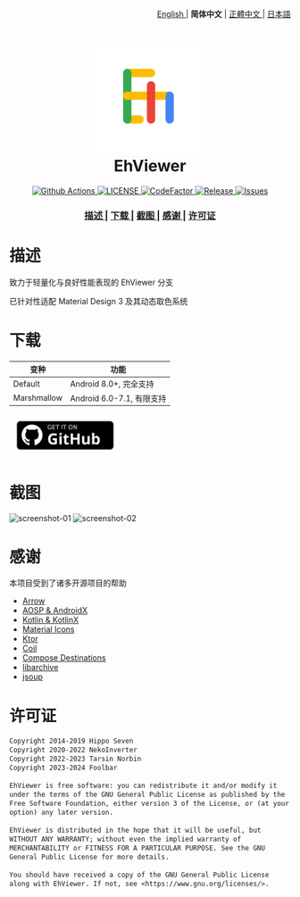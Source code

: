 <p align="right">
  <a href="/README.md">
  English
  </a>
  <span> | </span>
  <strong>简体中文</strong>
  <span> | </span>
  <a href="/docs/README/zh-tw.md">
  正體中文
  </a>
  <span> | </span>
  <a href="/docs/README/ja.md">
  日本語
  </a>
</p>

<h1 align="center">
  <img src="https://github.com/Ehviewer-Overhauled/Art/blob/master/launcher_icon-web.svg" width="200" alt="EhViewer">
  <br>EhViewer<br>
</h1>

<p align="center">
  <a href="https://github.com/FooIbar/EhViewer/actions/workflows/ci.yml">
    <img src="https://github.com/FooIbar/EhViewer/actions/workflows/ci.yml/badge.svg" alt="Github Actions">
  </a>
  <a href="/LICENSE">
    <img src="https://img.shields.io/github/license/FooIbar/EhViewer" alt="LICENSE">
  </a>
  <a href="https://www.codefactor.io/repository/github/FooIbar/EhViewer">
    <img src="https://www.codefactor.io/repository/github/FooIbar/EhViewer/badge" alt="CodeFactor">
  </a>
  <a href="https://github.com/FooIbar/EhViewer/releases">
    <img src="https://img.shields.io/github/v/release/FooIbar/EhViewer" alt="Release">
  </a>
  <a href="https://github.com/FooIbar/EhViewer/issues">
    <img src="https://img.shields.io/github/issues/FooIbar/EhViewer" alt="Issues">
  </a>
</p>

<div align="center">
  <h3>
    <a href="#描述">
    描述
    </a>
    <span> | </span>
    <a href="#下载">
    下载
    </a>
    <span> | </span>
    <a href="#截图">
    截图
    </a>
    <span> | </span>
    <a href="#感谢">
    感谢
    </a>
    <span> | </span>
    <a href="#许可证">
    许可证
    </a>
  </h3>
</div>

# 描述

致力于轻量化与良好性能表现的 EhViewer 分支

已针对性适配 Material Design 3 及其动态取色系统

# 下载

| 变种          | 功能                    |
|-------------|-----------------------|
| Default     | Android 8.0+, 完全支持    |
| Marshmallow | Android 6.0-7.1, 有限支持 |

<a href="https://github.com/FooIbar/EhViewer/releases">
<img alt="Get it on GitHub" src="https://github.com/Ehviewer-Overhauled/Art/blob/master/get-it-on-github.svg" width="200px"/>
</a>

# 截图

![screenshot-01](https://github.com/Ehviewer-Overhauled/Art/blob/master/screenshot-01.png)
![screenshot-02](https://github.com/Ehviewer-Overhauled/Art/blob/master/screenshot-02.png)

# 感谢

本项目受到了诸多开源项目的帮助

- [Arrow](https://arrow-kt.io/)
- [AOSP & AndroidX](https://source.android.com/)
- [Kotlin & KotlinX](https://kotlinlang.org/)
- [Material Icons](https://github.com/google/material-design-icons)
- [Ktor](https://ktor.io/)
- [Coil](https://coil-kt.github.io/coil/)
- [Compose Destinations](https://composedestinations.rafaelcosta.xyz/)
- [libarchive](https://www.libarchive.org/)
- [jsoup](https://jsoup.org/)

# 许可证

    Copyright 2014-2019 Hippo Seven
    Copyright 2020-2022 NekoInverter
    Copyright 2022-2023 Tarsin Norbin
    Copyright 2023-2024 Foolbar

    EhViewer is free software: you can redistribute it and/or modify it under the terms of the GNU General Public License as published by the Free Software Foundation, either version 3 of the License, or (at your option) any later version.

    EhViewer is distributed in the hope that it will be useful, but WITHOUT ANY WARRANTY; without even the implied warranty of MERCHANTABILITY or FITNESS FOR A PARTICULAR PURPOSE. See the GNU General Public License for more details.

    You should have received a copy of the GNU General Public License along with EhViewer. If not, see <https://www.gnu.org/licenses/>.
